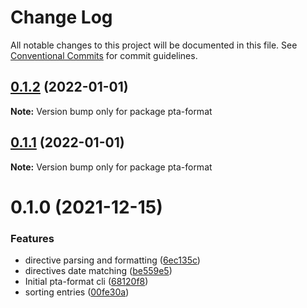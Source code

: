 # Change Log

All notable changes to this project will be documented in this file.
See [Conventional Commits](https://conventionalcommits.org) for commit guidelines.

## [0.1.2](https://github.com/kajyr/pta-tools/compare/pta-format@0.1.1...pta-format@0.1.2) (2022-01-01)

**Note:** Version bump only for package pta-format





## [0.1.1](https://github.com/kajyr/pta-tools/compare/pta-format@0.1.0...pta-format@0.1.1) (2022-01-01)

**Note:** Version bump only for package pta-format





# 0.1.0 (2021-12-15)


### Features

* directive parsing and formatting ([6ec135c](https://github.com/kajyr/pta-tools/commit/6ec135cae5b3f4623d9895be13b58835b147a4b0))
* directives date matching ([be559e5](https://github.com/kajyr/pta-tools/commit/be559e5d81aa40cc67c180194d866241e5c751db))
* Initial pta-format cli ([68120f8](https://github.com/kajyr/pta-tools/commit/68120f8c07b2eced9f5a69d20e80f407a14a58da))
* sorting entries ([00fe30a](https://github.com/kajyr/pta-tools/commit/00fe30ab57d2d04ce4da15d86fab332c3551df0d))
